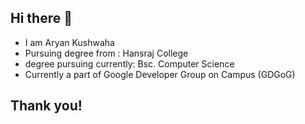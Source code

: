 ## Hi there 👋

- I am Aryan Kushwaha
- Pursuing degree from : Hansraj College
- degree pursuing currently: Bsc. Computer Science
- Currently a part of Google Developer Group on Campus (GDGoG)

## Thank you! 
